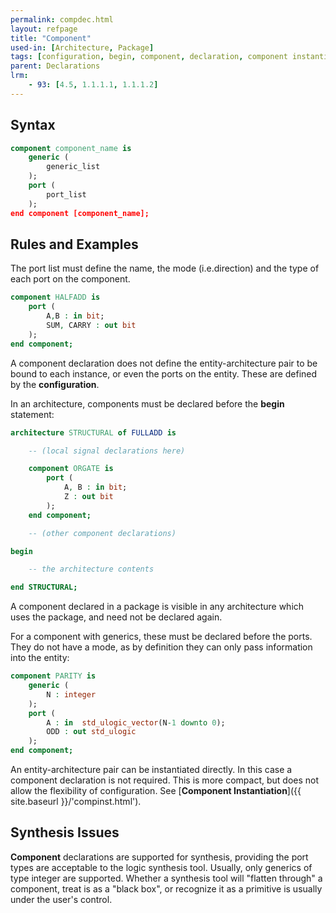 ```yaml
---
permalink: compdec.html
layout: refpage
title: "Component"
used-in: [Architecture, Package]
tags: [configuration, begin, component, declaration, component instantiation]
parent: Declarations
lrm:
    - 93: [4.5, 1.1.1.1, 1.1.1.2]
---
```



## Syntax

```vhdl
component component_name is
    generic (
        generic_list
    );
    port (
        port_list
    );
end component [component_name];
```

## Rules and Examples

The port list must define the name, the mode (i.e.direction) and the type of each port on the component.
```vhdl
component HALFADD is
    port (
        A,B : in bit;
        SUM, CARRY : out bit
    );
end component;
```

A component declaration does not define the entity-architecture pair to be bound to each instance, or even the ports on the entity. These are defined by the __configuration__.

In an architecture, components must be declared before the __begin__ statement:
```vhdl
architecture STRUCTURAL of FULLADD is

    -- (local signal declarations here)

    component ORGATE is
        port (
            A, B : in bit;
            Z : out bit
        );
    end component;

    -- (other component declarations)

begin

    -- the architecture contents

end STRUCTURAL;
```

A component declared in a package is visible in any architecture which uses the package, and need not be declared again.

For a component with generics, these must be declared before the ports. They do not have a mode, as by definition they can only pass information into the entity:
```vhdl
component PARITY is
    generic (
        N : integer
    );
    port (
        A : in  std_ulogic_vector(N-1 downto 0);
        ODD : out std_ulogic
    );
end component;
```

An entity-architecture pair can be instantiated directly. In this case a component declaration is not required. This is more compact, but does not allow the flexibility of configuration. See [__Component Instantiation__]({{ site.baseurl }}/'compinst.html').

## Synthesis Issues

__Component__ declarations are supported for synthesis, providing the port types are acceptable to the logic synthesis tool. Usually, only generics of type integer are supported. Whether a synthesis tool will "flatten through" a component, treat is as a "black box", or recognize it as a primitive is usually under the user's control.
